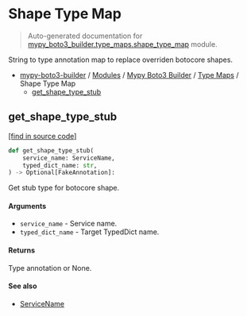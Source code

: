 # Shape Type Map

> Auto-generated documentation for [mypy_boto3_builder.type_maps.shape_type_map](https://github.com/vemel/mypy_boto3_builder/blob/master/mypy_boto3_builder/type_maps/shape_type_map.py) module.

String to type annotation map to replace overriden botocore shapes.

- [mypy-boto3-builder](../../README.md#mypy_boto3_builder) / [Modules](../../MODULES.md#mypy-boto3-builder-modules) / [Mypy Boto3 Builder](../index.md#mypy-boto3-builder) / [Type Maps](index.md#type-maps) / Shape Type Map
    - [get_shape_type_stub](#get_shape_type_stub)

## get_shape_type_stub

[[find in source code]](https://github.com/vemel/mypy_boto3_builder/blob/master/mypy_boto3_builder/type_maps/shape_type_map.py#L104)

```python
def get_shape_type_stub(
    service_name: ServiceName,
    typed_dict_name: str,
) -> Optional[FakeAnnotation]:
```

Get stub type for botocore shape.

#### Arguments

- `service_name` - Service name.
- `typed_dict_name` - Target TypedDict name.

#### Returns

Type annotation or None.

#### See also

- [ServiceName](../service_name.md#servicename)
